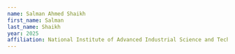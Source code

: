 ```yaml
---
name: Salman Ahmed Shaikh
first_name: Salman
last_name: Shaikh
year: 2025
affiliation: National Institute of Advanced Industrial Science and Technology
---
```


